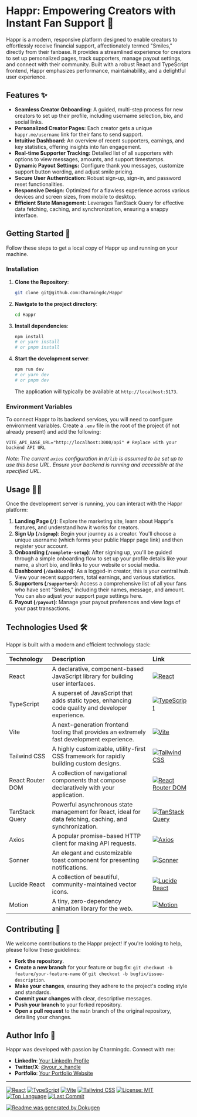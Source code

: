 # Happr: Empowering Creators with Instant Fan Support 🌟

Happr is a modern, responsive platform designed to enable creators to effortlessly receive financial support, affectionately termed "Smiles," directly from their fanbase. It provides a streamlined experience for creators to set up personalized pages, track supporters, manage payout settings, and connect with their community. Built with a robust React and TypeScript frontend, Happr emphasizes performance, maintainability, and a delightful user experience.

## Features ✨

*   **Seamless Creator Onboarding:** A guided, multi-step process for new creators to set up their profile, including username selection, bio, and social links.
*   **Personalized Creator Pages:** Each creator gets a unique `happr.me/username` link for their fans to send support.
*   **Intuitive Dashboard:** An overview of recent supporters, earnings, and key statistics, offering insights into fan engagement.
*   **Real-time Supporter Tracking:** Detailed list of all supporters with options to view messages, amounts, and support timestamps.
*   **Dynamic Payout Settings:** Configure thank you messages, customize support button wording, and adjust smile pricing.
*   **Secure User Authentication:** Robust sign-up, sign-in, and password reset functionalities.
*   **Responsive Design:** Optimized for a flawless experience across various devices and screen sizes, from mobile to desktop.
*   **Efficient State Management:** Leverages TanStack Query for effective data fetching, caching, and synchronization, ensuring a snappy interface.

## Getting Started 🚀

Follow these steps to get a local copy of Happr up and running on your machine.

### Installation

1.  **Clone the Repository**:
    ```bash
    git clone git@github.com:Charmingdc/Happr
    ```
2.  **Navigate to the project directory**:
    ```bash
    cd Happr
    ```
3.  **Install dependencies**:
    ```bash
    npm install
    # or yarn install
    # or pnpm install
    ```
4.  **Start the development server**:
    ```bash
    npm run dev
    # or yarn dev
    # or pnpm dev
    ```
    The application will typically be available at `http://localhost:5173`.

### Environment Variables

To connect Happr to its backend services, you will need to configure environment variables. Create a `.env` file in the root of the project (if not already present) and add the following:

```
VITE_API_BASE_URL="http://localhost:3000/api" # Replace with your backend API URL
```
*Note: The current `axios` configuration in `@/lib` is assumed to be set up to use this base URL. Ensure your backend is running and accessible at the specified URL.*

## Usage 🧑‍💻

Once the development server is running, you can interact with the Happr platform:

1.  **Landing Page (`/`)**: Explore the marketing site, learn about Happr's features, and understand how it works for creators.
2.  **Sign Up (`/signup`)**: Begin your journey as a creator. You'll choose a unique username (which forms your public Happr page link) and then register your account.
3.  **Onboarding (`/complete-setup`)**: After signing up, you'll be guided through a simple onboarding flow to set up your profile details like your name, a short bio, and links to your website or social media.
4.  **Dashboard (`/dashboard`)**: As a logged-in creator, this is your central hub. View your recent supporters, total earnings, and various statistics.
5.  **Supporters (`/supporters`)**: Access a comprehensive list of all your fans who have sent "Smiles," including their names, message, and amount. You can also adjust your support page settings here.
6.  **Payout (`/payout`)**: Manage your payout preferences and view logs of your past transactions.

## Technologies Used 🛠️

Happr is built with a modern and efficient technology stack:

| Technology | Description | Link |
| :--------- | :---------- | :--- |
| React | A declarative, component-based JavaScript library for building user interfaces. | [![React](https://img.shields.io/badge/React-61DAFB?style=flat&logo=react&logoColor=white)](https://react.dev/) |
| TypeScript | A superset of JavaScript that adds static types, enhancing code quality and developer experience. | [![TypeScript](https://img.shields.io/badge/TypeScript-3178C6?style=flat&logo=typescript&logoColor=white)](https://www.typescriptlang.org/) |
| Vite | A next-generation frontend tooling that provides an extremely fast development experience. | [![Vite](https://img.shields.io/badge/Vite-646CFF?style=flat&logo=vite&logoColor=white)](https://vitejs.dev/) |
| Tailwind CSS | A highly customizable, utility-first CSS framework for rapidly building custom designs. | [![Tailwind CSS](https://img.shields.io/badge/Tailwind_CSS-06B6D4?style=flat&logo=tailwindcss&logoColor=white)](https://tailwindcss.com/) |
| React Router DOM | A collection of navigational components that compose declaratively with your application. | [![React Router DOM](https://img.shields.io/badge/React_Router-CA4245?style=flat&logo=reactrouter&logoColor=white)](https://reactrouter.com/en/main) |
| TanStack Query | Powerful asynchronous state management for React, ideal for data fetching, caching, and synchronization. | [![TanStack Query](https://img.shields.io/badge/TanStack_Query-FF4154?style=flat&logo=reactquery&logoColor=white)](https://tanstack.com/query/latest) |
| Axios | A popular promise-based HTTP client for making API requests. | [![Axios](https://img.shields.io/badge/Axios-5A29E4?style=flat&logo=axios&logoColor=white)](https://axios-http.com/) |
| Sonner | An elegant and customizable toast component for presenting notifications. | [![Sonner](https://img.shields.io/badge/Sonner-FFBE00?style=flat&logo=javascript&logoColor=black)](https://sonner.emilkowalski.pl/) |
| Lucide React | A collection of beautiful, community-maintained vector icons. | [![Lucide React](https://img.shields.io/badge/Lucide_React-2C3E50?style=flat&logo=lucide&logoColor=white)](https://lucide.dev/icons/) |
| Motion | A tiny, zero-dependency animation library for the web. | [![Motion](https://img.shields.io/badge/Motion-000000?style=flat&logo=framer&logoColor=white)](https://motion.dev/) |

## Contributing 🤝

We welcome contributions to the Happr project! If you're looking to help, please follow these guidelines:

*   **Fork the repository**.
*   **Create a new branch** for your feature or bug fix: `git checkout -b feature/your-feature-name` or `git checkout -b bugfix/issue-description`.
*   **Make your changes**, ensuring they adhere to the project's coding style and standards.
*   **Commit your changes** with clear, descriptive messages.
*   **Push your branch** to your forked repository.
*   **Open a pull request** to the `main` branch of the original repository, detailing your changes.

## Author Info 👤

Happr was developed with passion by Charmingdc. Connect with me:

*   **LinkedIn**: [Your LinkedIn Profile](https://linkedin.com/in/yourusername)
*   **Twitter/X**: [@your_x_handle](https://x.com/your_x_handle)
*   **Portfolio**: [Your Portfolio Website](https://yourportfolio.com)

---

[![React](https://img.shields.io/badge/React-61DAFB?style=for-the-badge&logo=react&logoColor=white)](https://react.dev/)
[![TypeScript](https://img.shields.io/badge/TypeScript-3178C6?style=for-the-badge&logo=typescript&logoColor=white)](https://www.typescriptlang.org/)
[![Vite](https://img.shields.io/badge/Vite-646CFF?style=for-the-badge&logo=vite&logoColor=white)](https://vitejs.dev/)
[![Tailwind CSS](https://img.shields.io/badge/Tailwind_CSS-06B6D4?style=for-the-badge&logo=tailwindcss&logoColor=white)](https://tailwindcss.com/)
[![License: MIT](https://img.shields.io/badge/License-MIT-yellow.svg)](https://opensource.org/licenses/MIT)
[![Top Language](https://img.shields.io/github/languages/top/Charmingdc/Happr?style=for-the-badge)](https://github.com/Charmingdc/Happr)
[![Last Commit](https://img.shields.io/github/last-commit/Charmingdc/Happr?style=for-the-badge)](https://github.com/Charmingdc/Happr)

[![Readme was generated by Dokugen](https://img.shields.io/badge/Readme%20was%20generated%20by-Dokugen-brightgreen)](https://www.npmjs.com/package/dokugen)